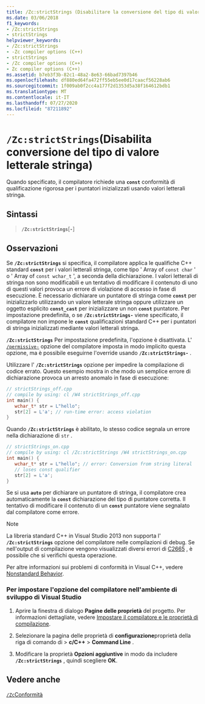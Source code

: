 ```yaml
---
title: /Zc:strictStrings (Disabilitare la conversione del tipo di valore letterale stringa)
ms.date: 03/06/2018
f1_keywords:
- /Zc:strictStrings
- strictStrings
helpviewer_keywords:
- /Zc:strictStrings
- -Zc compiler options (C++)
- strictStrings
- /Zc compiler options (C++)
- Zc compiler options (C++)
ms.assetid: b7eb3f3b-82c1-48a2-8e63-66bad7397b46
ms.openlocfilehash: df880ed64fa472ff55eb5ee0d17caacf56228ab6
ms.sourcegitcommit: 1f009ab0f2cc4a177f2d1353d5a38f164612bdb1
ms.translationtype: MT
ms.contentlocale: it-IT
ms.lasthandoff: 07/27/2020
ms.locfileid: "87211892"
---
```

# <a name="zcstrictstrings-disable-string-literal-type-conversion"></a>`/Zc:strictStrings`(Disabilita conversione del tipo di valore letterale stringa)

Quando specificato, il compilatore richiede una **`const`** conformità di qualificazione rigorosa per i puntatori inizializzati usando valori letterali stringa.

## <a name="syntax"></a>Sintassi

> **`/Zc:strictStrings`**[**`-`**]

## <a name="remarks"></a>Osservazioni

Se **`/Zc:strictStrings`** si specifica, il compilatore applica le qualifiche C++ standard **`const`** per i valori letterali stringa, come tipo ' Array of `const char` ' o ' Array of `const wchar_t` ', a seconda della dichiarazione. I valori letterali di stringa non sono modificabili e un tentativo di modificare il contenuto di uno di questi valori provoca un errore di violazione di accesso in fase di esecuzione. È necessario dichiarare un puntatore di stringa come **`const`** per inizializzarlo utilizzando un valore letterale stringa oppure utilizzare un oggetto esplicito **`const_cast`** per inizializzare un non **`const`** puntatore. Per impostazione predefinita, o se **`/Zc:strictStrings-`** viene specificato, il compilatore non impone le **`const`** qualificazioni standard C++ per i puntatori di stringa inizializzati mediante valori letterali stringa.

**`/Zc:strictStrings`** Per impostazione predefinita, l'opzione è disattivata. L' [`/permissive-`](permissive-standards-conformance.md) opzione del compilatore imposta in modo implicito questa opzione, ma è possibile eseguirne l'override usando **`/Zc:strictStrings-`** .

Utilizzare l' **`/Zc:strictStrings`** opzione per impedire la compilazione di codice errato. Questo esempio mostra in che modo un semplice errore di dichiarazione provoca un arresto anomalo in fase di esecuzione:

```cpp
// strictStrings_off.cpp
// compile by using: cl /W4 strictStrings_off.cpp
int main() {
   wchar_t* str = L"hello";
   str[2] = L'a'; // run-time error: access violation
}
```

Quando **`/Zc:strictStrings`** è abilitato, lo stesso codice segnala un errore nella dichiarazione di `str` .

```cpp
// strictStrings_on.cpp
// compile by using: cl /Zc:strictStrings /W4 strictStrings_on.cpp
int main() {
   wchar_t* str = L"hello"; // error: Conversion from string literal
   // loses const qualifier
   str[2] = L'a';
}
```

Se si usa **`auto`** per dichiarare un puntatore di stringa, il compilatore crea automaticamente la **`const`** dichiarazione del tipo di puntatore corretta. Il tentativo di modificare il contenuto di un **`const`** puntatore viene segnalato dal compilatore come errore.

> [!NOTE]
> La libreria standard C++ in Visual Studio 2013 non supporta l' **`/Zc:strictStrings`** opzione del compilatore nelle compilazioni di debug. Se nell'output di compilazione vengono visualizzati diversi errori di [C2665](../../error-messages/compiler-errors-2/compiler-error-c2665.md) , è possibile che si verifichi questa operazione.

Per altre informazioni sui problemi di conformità in Visual C++, vedere [Nonstandard Behavior](../../cpp/nonstandard-behavior.md).

### <a name="to-set-this-compiler-option-in-the-visual-studio-development-environment"></a>Per impostare l'opzione del compilatore nell'ambiente di sviluppo di Visual Studio

1. Aprire la finestra di dialogo **Pagine delle proprietà** del progetto. Per informazioni dettagliate, vedere [Impostare il compilatore e le proprietà di compilazione](../working-with-project-properties.md).

1. Selezionare la pagina delle proprietà di **configurazione**proprietà della riga di comando di  >  **c/C++**  >  **Command Line** .

1. Modificare la proprietà **Opzioni aggiuntive** in modo da includere **`/Zc:strictStrings`** , quindi scegliere **OK**.

## <a name="see-also"></a>Vedere anche

[`/Zc`Conformità](zc-conformance.md)<br/>
